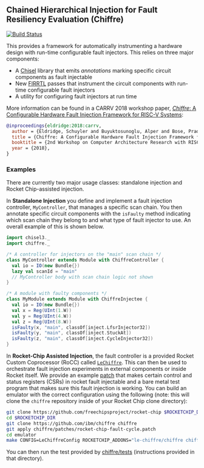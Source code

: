 ## Chained Hierarchical Injection for Fault Resiliency Evaluation (Chiffre)

[![Build Status](https://travis-ci.com/IBM/chiffre.svg?branch=master)](https://travis-ci.com/IBM/chiffre)

This provides a framework for automatically instrumenting a hardware design with run-time configurable fault injectors.
This relies on three major components:
  * A [Chisel](https://github.com/freechipsproject/chisel3) library that emits _annotations_ marking specific circuit components as fault injectable
  * New [FIRRTL](https://github.com/freechipsproject/firrtl) passes that instrument the circuit components with run-time configurable fault injectors
  * A utility for configuring fault injectors at run time

More information can be found in a CARRV 2018 workshop paper, [_Chiffre_: A Configurable Hardware Fault Injection Framework for RISC-V Systems](https://carrv.github.io/2018/papers/CARRV_2018_paper_2.pdf):

``` bibtex
@inproceedings{eldridge:2018:carrv,
  author = {Eldridge, Schuyler and Buyuktosunoglu, Alper and Bose, Pradip},
  title = {Chiffre: A Configurable Hardware Fault Injection Framework for RISC-V Systems},
  booktitle = {2nd Workshop on Computer Architecture Research with RISC-V (CARRV '18)},
  year = {2018},
}
```

### Examples

There are currently two major usage classes: standalone injection and Rocket Chip-assisted injection.

In __Standalone Injection__ you define and implement a fault injection controller, `MyController`, that manages a specific scan chain.
You then annotate specific circuit components with the `isFaulty` method indicating which scan chain they belong to and what type of fault injector to use.
An overall example of this is shown below.

``` scala
import chisel3._
import chiffre._

/* A controller for injectors on the "main" scan chain */
class MyController extends Module with ChiffreController {
  val io = IO(new Bundle{})
  lazy val scanId = "main"
  // MyController body with scan chain logic not shown
}

/* A module with faulty components */
class MyModule extends Module with ChiffreInjectee {
  val io = IO(new Bundle{})
  val x = Reg(UInt(1.W))
  val y = Reg(UInt(4.W))
  val z = Reg(UInt(8.W))
  isFaulty(x, "main", classOf[inject.LfsrInjector32])
  isFaulty(y, "main", classOf[inject.StuckAt])
  isFaulty(z, "main", classOf[inject.CycleInjector32])
}
```

In __Rocket-Chip Assisted Injection__, the fault controller is a provided Rocket Custom Coprocessor (RoCC) called [`LeChiffre`](le-chiffre/src/main/scala/chiffre/LeChiffre.scala).
This can then be used to orchestrate fault injection experiments in external components or inside Rocket itself.
We provide an example [patch](le-chiffre/patches/rocket-chip-fault-cycle.patch) that makes certain control and status registers (CSRs) in rocket fault injectable and a bare metal test program that makes sure this fault injection is working.
You can build an emulator with the correct configuration using the following (note: this will clone the `chiffre` repository inside of your Rocket Chip clone directory):

``` bash
git clone https://github.com/freechipsproject/rocket-chip $ROCKETCHIP_DIR
cd $ROCKETCHIP_DIR
git clone https://github.com/ibm/chiffre chiffre
git apply chiffre/patches/rocket-chip-fault-cycle.patch
cd emulator
make CONFIG=LeChiffreConfig ROCKETCHIP_ADDONS="le-chiffre/chiffre chiffre"
```

You can then run the test provided by [chiffre/tests](tests) (instructions provided in that directory).
